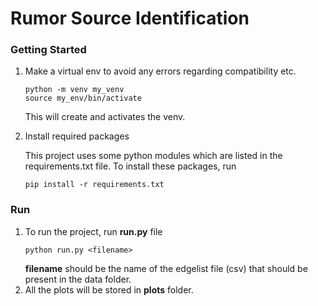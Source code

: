 # Rumor Source Identification

### Getting Started
1. Make a virtual env to avoid any errors regarding compatibility etc.
    ```
    python -m venv my_venv
    source my_env/bin/activate
    ```
    This will create and activates the venv.

2. Install required packages

    This project uses some python modules which are listed in the requirements.txt file.
    To install these packages, run
    ```
    pip install -r requirements.txt
    ```
### Run
1. To run the project, run **run.py** file
    ```
    python run.py <filename>
    ```
    **filename** should be the name of the edgelist file (csv) that should be present in the data folder.
2. All the plots will be stored in **plots** folder.